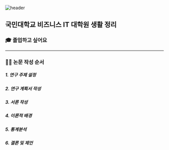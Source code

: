 ![header](https://capsule-render.vercel.app/api?type=waving&&color=auto&height=200&section=header&text=business_it!&fontSize=65)

## 국민대학교 비즈니스 IT 대학원 생활 정리

### 🎓 졸업하고 싶어요
---
### ✍🏻 논문 작성 순서
##### 1. 연구 주제 설정
##### 2. 연구 계획서 작성
##### 3. 서론 작성
##### 4. 이론적 배경
##### 5. 통계분석
##### 6. 결론 및 제언